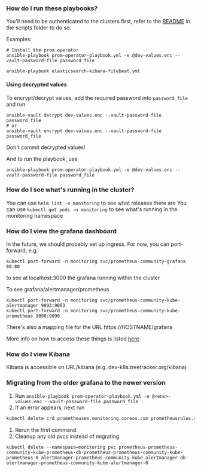 ### How do I run these playbooks?

You'll need to be authenticated to the clusters first, refer to the [README](../scripts/README.md) in the scripts folder to do so.

Examples:

```
# Install the prom operator
ansible-playbook prom-operator-playbook.yml -e @dev-values.enc --vault-password-file password_file

ansible-playbook elasticsearch-kibana-filebeat.yml
```

#### Using decrypted values

To encrypt/decrypt values, add the required password into `password_file` and run

```
ansible-vault decrypt dev-values.enc --vault-password-file password_file
# or
ansible-vault encrypt dev-values.enc --vault-password-file password_file
```

Don't commit decrypted values!

And to run the playbook, use

```
ansible-playbook prom-operator-playbook.yml -e @dev-values.enc --vault-password-file password_file
```

### How do I see what's running in the cluster?

You can use `helm list -n monitoring` to see what releases there are
You can use `kubectl get pods -n monitoring` to see what's running in the monitoring namespace

### How do I view the grafana dashboard

In the future, we should probably set up ingress.
For now, you can port-forward, e.g.
```
kubectl port-forward -n monitoring svc/prometheus-community-grafana 80:80
```
to see at localhost:3000 the grafana running within the cluster

To see grafana/alertmanager/prometheus
```
kubectl port-forward -n monitoring svc/prometheus-community-kube-alertmanager 9093:9093
kubectl port-forward -n monitoring svc/prometheus-community-kube-prometheus 9090:9090
```

There's also a mapping file for the URL https://HOSTNAME/grafana

More info on how to access these things is listed [here](https://www.digitalocean.com/community/tutorials/how-to-set-up-digitalocean-kubernetes-cluster-monitoring-with-helm-and-prometheus-operator)


### How do I view Kibana

Kibana is accessible on URL/kibana (e.g. dev-k8s.treetracker.org/kibana)


### Migrating from the older grafana to the newer version

1. Run `ansible-playbook prom-operator-playbook.yml -e @<env>-values.enc --vault-password-file password_file`
1. If an error appears, next run
```bash
kubectl delete crd prometheuses.monitoring.coreos.com prometheusrules.monitoring.coreos.com alertmanagers.monitoring.coreos.com alertmanagerconfigs.monitoring.coreos.com
```
1. Rerun the first command
1. Cleanup any old pvcs instead of migrating
```
kubectl delete --namespace=monitoring pvc prometheus-prometheus-community-kube-prometheus-db-prometheus-prometheus-community-kube-prometheus-0 alertmanager-prometheus-community-kube-alertmanager-db-alertmanager-prometheus-community-kube-alertmanager-0
```